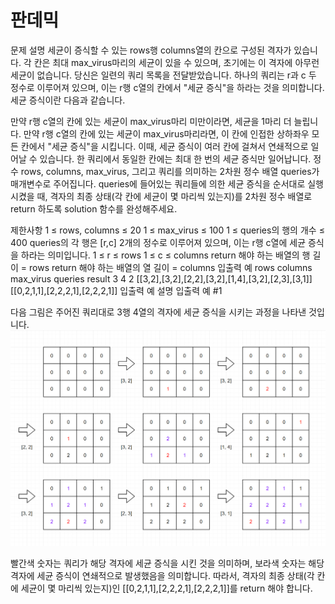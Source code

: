 # 판데믹
문제 설명
세균이 증식할 수 있는 rows행 columns열의 칸으로 구성된 격자가 있습니다. 각 칸은 최대 max_virus마리의 세균이 있을 수 있으며, 초기에는 이 격자에 아무런 세균이 없습니다. 당신은 일련의 쿼리 목록을 전달받았습니다. 하나의 쿼리는 r과 c 두 정수로 이루어져 있으며, 이는 r행 c열의 칸에서 "세균 증식"을 하라는 것을 의미합니다. 세균 증식이란 다음과 같습니다.

만약 r행 c열의 칸에 있는 세균이 max_virus마리 미만이라면, 세균을 1마리 더 늘립니다.
만약 r행 c열의 칸에 있는 세균이 max_virus마리라면, 이 칸에 인접한 상하좌우 모든 칸에서 "세균 증식"을 시킵니다. 이때,
세균 증식이 여러 칸에 걸쳐서 연쇄적으로 일어날 수 있습니다.
한 쿼리에서 동일한 칸에는 최대 한 번의 세균 증식만 일어납니다.
정수 rows, columns, max_virus, 그리고 쿼리를 의미하는 2차원 정수 배열 queries가 매개변수로 주어집니다. queries에 들어있는 쿼리들에 의한 세균 증식을 순서대로 실행시켰을 때, 격자의 최종 상태(각 칸에 세균이 몇 마리씩 있는지)를 2차원 정수 배열로 return 하도록 solution 함수를 완성해주세요.

제한사항
1 ≤ rows, columns ≤ 20
1 ≤ max_virus ≤ 100
1 ≤ queries의 행의 개수 ≤ 400
queries의 각 행은 [r,c] 2개의 정수로 이루어져 있으며, 이는 r행 c열에 세균 증식을 하라는 의미입니다.
1 ≤ r ≤ rows
1 ≤ c ≤ columns
return 해야 하는 배열의 행 길이 = rows
return 해야 하는 배열의 열 길이 = columns
입출력 예
rows	columns	max_virus	queries	result
3	4	2	[[3,2],[3,2],[2,2],[3,2],[1,4],[3,2],[2,3],[3,1]]	[[0,2,1,1],[2,2,2,1],[2,2,2,1]]
입출력 예 설명
입출력 예 #1

다음 그림은 주어진 쿼리대로 3행 4열의 격자에 세균 증식을 시키는 과정을 나타낸 것입니다.
![img.png](img.png)

빨간색 숫자는 쿼리가 해당 격자에 세균 증식을 시킨 것을 의미하며, 보라색 숫자는 해당 격자에 세균 증식이 연쇄적으로 발생했음을 의미합니다.
따라서, 격자의 최종 상태(각 칸에 세균이 몇 마리씩 있는지)인 [[0,2,1,1],[2,2,2,1],[2,2,2,1]]를 return 해야 합니다.
